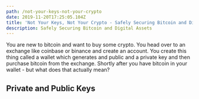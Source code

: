 ```yaml
---
path: /not-your-keys-not-your-crypto
date: 2019-11-20T17:25:05.104Z
title: 'Not Your Keys, Not Your Crypto - Safely Securing Bitcoin and Digital Assets'
description: Safely Securing Bitcoin and Digital Assets
---
```

You are new to bitcoin and want to buy some crypto. You head over to an exchange like coinbase or binance and create an account. You create this thing called a wallet which generates and public and a private key and then purchase bitcoin from the exchange. Shortly after you have bitcoin in your wallet - but what does that actually mean? 



## Private and Public Keys
